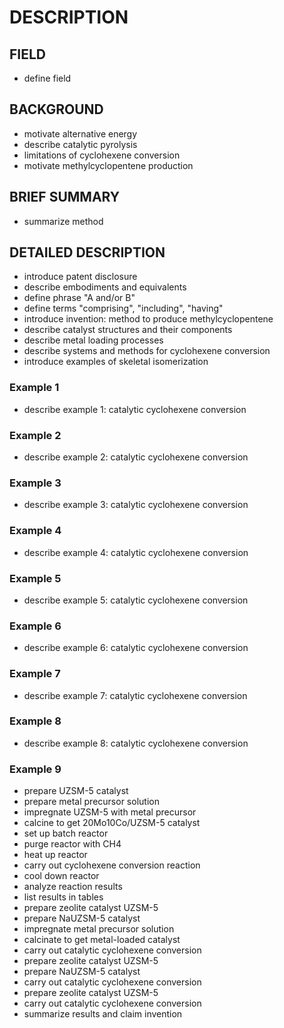 # DESCRIPTION

## FIELD

- define field

## BACKGROUND

- motivate alternative energy
- describe catalytic pyrolysis
- limitations of cyclohexene conversion
- motivate methylcyclopentene production

## BRIEF SUMMARY

- summarize method

## DETAILED DESCRIPTION

- introduce patent disclosure
- describe embodiments and equivalents
- define phrase "A and/or B"
- define terms "comprising", "including", "having"
- introduce invention: method to produce methylcyclopentene
- describe catalyst structures and their components
- describe metal loading processes
- describe systems and methods for cyclohexene conversion
- introduce examples of skeletal isomerization

### Example 1

- describe example 1: catalytic cyclohexene conversion

### Example 2

- describe example 2: catalytic cyclohexene conversion

### Example 3

- describe example 3: catalytic cyclohexene conversion

### Example 4

- describe example 4: catalytic cyclohexene conversion

### Example 5

- describe example 5: catalytic cyclohexene conversion

### Example 6

- describe example 6: catalytic cyclohexene conversion

### Example 7

- describe example 7: catalytic cyclohexene conversion

### Example 8

- describe example 8: catalytic cyclohexene conversion

### Example 9

- prepare UZSM-5 catalyst
- prepare metal precursor solution
- impregnate UZSM-5 with metal precursor
- calcine to get 20Mo10Co/UZSM-5 catalyst
- set up batch reactor
- purge reactor with CH4
- heat up reactor
- carry out cyclohexene conversion reaction
- cool down reactor
- analyze reaction results
- list results in tables
- prepare zeolite catalyst UZSM-5
- prepare NaUZSM-5 catalyst
- impregnate metal precursor solution
- calcinate to get metal-loaded catalyst
- carry out catalytic cyclohexene conversion
- prepare zeolite catalyst UZSM-5
- prepare NaUZSM-5 catalyst
- carry out catalytic cyclohexene conversion
- prepare zeolite catalyst UZSM-5
- carry out catalytic cyclohexene conversion
- summarize results and claim invention

